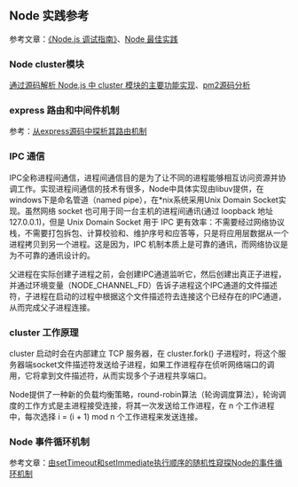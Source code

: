 ## Node 实践参考

参考文章：[《Node.js 调试指南》](https://github.com/nswbmw/node-in-debugging)、[Node 最佳实践](https://github.com/i0natan/nodebestpractices)

### Node cluster模块

[通过源码解析 Node.js 中 cluster 模块的主要功能实现](https://cnodejs.org/topic/56e84480833b7c8a0492e20c)、[pm2源码分析](https://www.jianshu.com/p/ac843b516fda)

### express 路由和中间件机制

参考：[从express源码中探析其路由机制](https://www.cnblogs.com/neverstop/p/4066239.html)

### IPC 通信

IPC全称进程间通信，进程间通信目的是为了让不同的进程能够相互访问资源并协调工作。实现进程间通信的技术有很多，Node中具体实现由libuv提供，在windows下是命名管道（named pipe），在*nix系统采用Unix Domain Socket实现。虽然网络 socket 也可用于同一台主机的进程间通讯(通过 loopback 地址 127.0.0.1)，但是 Unix Domain Socket 用于 IPC 更有效率：不需要经过网络协议栈，不需要打包拆包、计算校验和、维护序号和应答等，只是将应用层数据从一个进程拷贝到另一个进程。这是因为，IPC 机制本质上是可靠的通讯，而网络协议是为不可靠的通讯设计的。

父进程在实际创建子进程之前，会创建IPC通道监听它，然后创建出真正子进程，并通过环境变量（NODE_CHANNEL_FD）告诉子进程这个IPC通道的文件描述符，子进程在启动的过程中根据这个文件描述符去连接这个已经存在的IPC通道，从而完成父子进程连接。

### cluster 工作原理

cluster 启动时会在内部建立 TCP 服务器，在 cluster.fork() 子进程时，将这个服务器端socket文件描述符发送给子进程，如果工作进程存在侦听网络端口的调用，它将拿到文件描述符，从而实现多个子进程共享端口。

Node提供了一种新的负载均衡策略，round-robin算法（轮询调度算法），轮询调度的工作方式是主进程接受连接，将其一次发送给工作进程，在 n 个工作进程中，每次选择 i = (i + 1) mod n 个工作进程来发送连接。

### Node 事件循环机制

参考文章：[由setTimeout和setImmediate执行顺序的随机性窥探Node的事件循环机制](https://segmentfault.com/a/1190000013102056)
